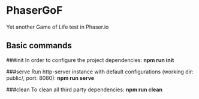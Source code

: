 PhaserGoF
=========

Yet another Game of Life test in Phaser.io


Basic commands
--------------

###init
In order to configure the project dependencies: **npm run init**

###serve
Run http-server instance with default configurations (working dir: public/, port: 8080): **npm run serve**

###clean
To clean all third party dependencies: **npm run clean**